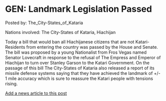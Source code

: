 # GEN: Landmark Legislation Passed

Posted by: The_City-States_of_Kataria

Nations involved: The City-States of Kataria, Hiachijan

Today a bill that would ban all Hiachijanese citizens that are not Katari-Residents from entering the country was passed by the House and Senate. The bill was proposed by a young Nationalist from Fros Vegas named Senator Lovecraft in response to the refusal of The Empress and Emperor of Hiachijan to turn over Stanley Garson to the Katari Government. On the passage of this bill The City-States of Kataria also released a report of its missile defense systems saying that they have achieved the landmark of +/- 1 mile accuracy which is sure to reassure the Katari people with tensions rising.

[Add a news article to this post](http://solborg.xyz/rp/admin.php?event=2016-10-01_landmark-legislation-passed-the_city-states_of_kataria)

